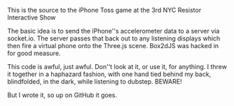 This is the source to the iPhone Toss game at the 3rd NYC Resistor Interactive Show

The basic idea is to send the iPhone''s accelerometer data to a server via socket.io.
The server passes that back out to any listening displays which then fire a virtual
phone onto the Three.js scene.  Box2dJS was hacked in for good measure.

This code is awful, just awful.  Don''t look at it, or use it, for anything.  I threw
it together in a haphazard fashion, with one hand tied behind my back, blindfolded,
in the dark, while listening to dubstep.  BEWARE!

But I wrote it, so up on GitHub it goes.

